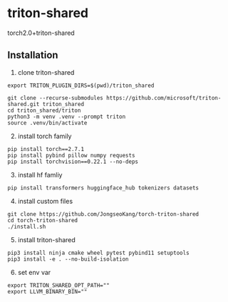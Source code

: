 # triton-shared
torch2.0+triton-shared

## Installation
1. clone triton-shared
```
export TRITON_PLUGIN_DIRS=$(pwd)/triton_shared

git clone --recurse-submodules https://github.com/microsoft/triton-shared.git triton_shared
cd triton_shared/triton
python3 -m venv .venv --prompt triton
source .venv/bin/activate
```

2. install torch family
```
pip install torch==2.7.1
pip install pybind pillow numpy requests
pip install torchvision==0.22.1 --no-deps
```

3. install hf famliy
```
pip install transformers huggingface_hub tokenizers datasets
```

4. install custom files
```
git clone https://github.com/JongseoKang/torch-triton-shared
cd torch-triton-shared
./install.sh
```

5. install triton-shared
```
pip3 install ninja cmake wheel pytest pybind11 setuptools
pip3 install -e . --no-build-isolation
```

6. set env var
```
export TRITON_SHARED_OPT_PATH=""
export LLVM_BINARY_BIN=""
```